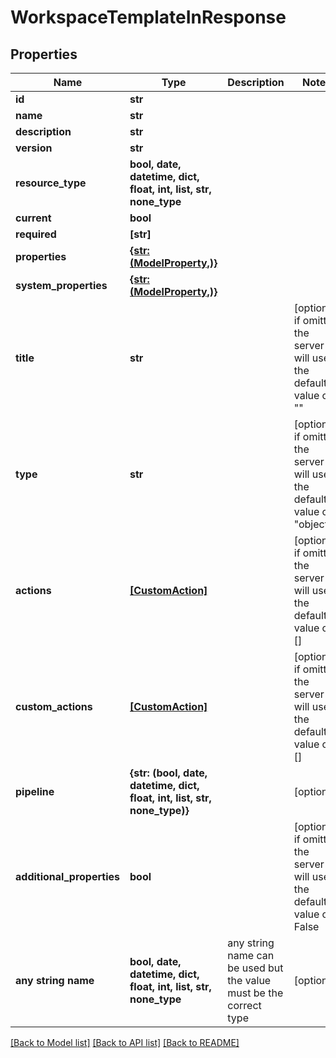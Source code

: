 # WorkspaceTemplateInResponse


## Properties
Name | Type | Description | Notes
------------ | ------------- | ------------- | -------------
**id** | **str** |  | 
**name** | **str** |  | 
**description** | **str** |  | 
**version** | **str** |  | 
**resource_type** | **bool, date, datetime, dict, float, int, list, str, none_type** |  | 
**current** | **bool** |  | 
**required** | **[str]** |  | 
**properties** | [**{str: (ModelProperty,)}**](ModelProperty.md) |  | 
**system_properties** | [**{str: (ModelProperty,)}**](ModelProperty.md) |  | 
**title** | **str** |  | [optional]  if omitted the server will use the default value of ""
**type** | **str** |  | [optional]  if omitted the server will use the default value of "object"
**actions** | [**[CustomAction]**](CustomAction.md) |  | [optional]  if omitted the server will use the default value of []
**custom_actions** | [**[CustomAction]**](CustomAction.md) |  | [optional]  if omitted the server will use the default value of []
**pipeline** | **{str: (bool, date, datetime, dict, float, int, list, str, none_type)}** |  | [optional] 
**additional_properties** | **bool** |  | [optional]  if omitted the server will use the default value of False
**any string name** | **bool, date, datetime, dict, float, int, list, str, none_type** | any string name can be used but the value must be the correct type | [optional]

[[Back to Model list]](../README.md#documentation-for-models) [[Back to API list]](../README.md#documentation-for-api-endpoints) [[Back to README]](../README.md)


